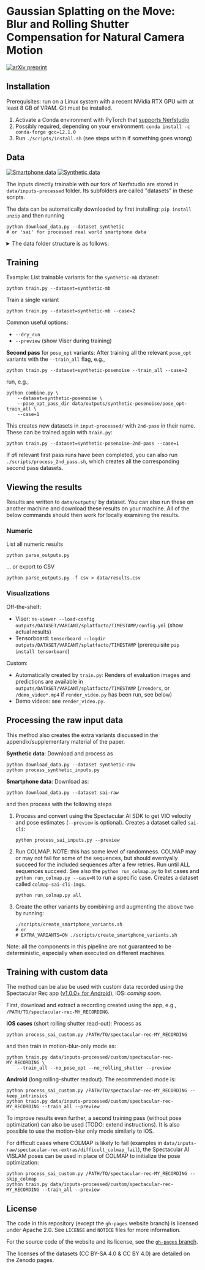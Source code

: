 # Gaussian Splatting on the Move: <br> Blur and Rolling Shutter Compensation for Natural Camera Motion

[![arXiv preprint](https://img.shields.io/badge/arXiv-2403.13327-b31b1b?logo=arxiv&logoColor=red)](https://arxiv.org/abs/2403.13327)

## Installation

Prerequisites: run on a Linux system with a recent NVidia RTX GPU with at least 8 GB of VRAM.
Git must be installed.

 1. Activate a Conda environment with PyTorch that [supports Nerfstudio](https://github.com/nerfstudio-project/nerfstudio/?tab=readme-ov-file#dependencies)
 2. Possibly required, depending on your environment: `conda install -c conda-forge gcc=12.1.0`
 3. Run `./scripts/install.sh` (see steps within if something goes wrong)

## Data

[![Smartphone data](https://zenodo.org/badge/DOI/10.5281/zenodo.10848124.svg)](https://doi.org/10.5281/zenodo.10848124)
[![Synthetic data](https://zenodo.org/badge/DOI/10.5281/zenodo.10847884.svg)](https://doi.org/10.5281/zenodo.10847884)

The inputs directly trainable with our fork of Nerfstudio are stored in `data/inputs-processed` folder.
Its subfolders are called "datasets" in these scripts.

The data can be automatically downloaded by first installing: `pip install unzip` and then running

    python download_data.py --dataset synthetic
    # or 'sai' for processed real world smartphone data

<details>
<summary> The data folder structure is as follows: </summary>
<pre>
<code>
<3dgs-deblur>
|---data
    |---inputs-processed
        |---colmap-sai-cli-vels-blur-scored/
            |---iphone-lego1
                |---images
                    |---image 0
                    |---image 1
                    |---...
                |---sparse_pc.ply
                |---transforms.json
            |---...
        |---synthetic-mb
            |---cozyroom
                |---images
                    |---image 0
                    |---image 1
                    |---...
                |---sparse_pc.ply
                |---transforms.json
            |---...
        |---...
|---...
</code>
</pre>
</details>

## Training

Example: List trainable variants for the `synthetic-mb` dataset:

    python train.py --dataset=synthetic-mb

Train a single variant

    python train.py --dataset=synthetic-mb --case=2

Common useful options:

 * `--dry_run`
 * `--preview` (show Viser during training)

**Second pass** for `pose_opt` variants: After training all the relevant `pose_opt` variants with the `--train_all` flag, e.g.,

    python train.py --dataset=synthetic-posenoise --train_all --case=2

run, e.g.,

    python combine.py \
        --dataset=synthetic-posenoise \
        --pose_opt_pass_dir data/outputs/synthetic-posenoise/pose_opt-train_all \
        --case=1

This creates new datasets in `input-processed/` with `2nd-pass` in their name. These can be trained again with `train.py`:

    python train.py --dataset=synthetic-posenoise-2nd-pass --case=1

If _all_ relevant first pass runs have been completed, you can also run `./scripts/process_2nd_pass.sh`,
which creates all the corresponding second pass datasets.

## Viewing the results

Results are written to `data/outputs/` by dataset. You can also run these on another machine
and download these results on your machine. All of the below commands should then work for
locally examining the results.

### Numeric

List all numeric results

    python parse_outputs.py

... or export to CSV

    python parse_outputs.py -f csv > data/results.csv

### Visualizations

Off-the-shelf:

 * Viser: `ns-viewer --load-config outputs/DATASET/VARIANT/splatfacto/TIMESTAMP/config.yml` (show actual results)
 * Tensorboard: `tensorboard --logdir outputs/DATASET/VARIANT/splatfacto/TIMESTAMP` (prerequisite `pip install tensorboard`)

Custom:

 * Automatically created by `train.py`: Renders of evaluation images and predictions are available in `outputs/DATASET/VARIANT/splatfacto/TIMESTAMP` (`/renders`, or `/demo_video*.mp4` if `render_video.py` has been run, see below)
 * Demo videos: see `render_video.py`.

## Processing the raw input data

This method also creates the extra variants discussed in the appendix/supplementary material of the paper.

**Synthetic data**: Download and process as

    python download_data.py --dataset synthetic-raw
    python process_synthetic_inputs.py

**Smartphone data**: Download as:

    python download_data.py --dataset sai-raw

and then process with the following steps

 1. Process and convert using the Spectacular AI SDK to get VIO velocity and pose estimates (`--preview` is optional). Creates a dataset called `sai-cli`:

        python process_sai_inputs.py --preview

 2. Run COLMAP. NOTE: this has some level of randomness. COLMAP may or may not fail for some of the sequences, but should eventyally succeed for the included sequences after a few retries. Run until ALL sequences succeed. See also the `python run_colmap.py` to list cases and `python run_colmap.py --case=N` to run a specific case. Creates a dataset called `colmap-sai-cli-imgs`.

        python run_colmap.py all

 3. Create the other variants by combining and augmenting the above two by running:

        ./scripts/create_smartphone_variants.sh
        # or 
        # EXTRA_VARIANTS=ON ./scripts/create_smartphone_variants.sh

Note: all the components in this pipeline are not guaranteed to be deterministic, especially when executed on different machines.

## Training with custom data

The method can be also be used with custom data recorded using the Spectacular Rec app ([v1.0.0+ for Android](https://play.google.com/store/apps/details?id=com.spectacularai.rec)), iOS: _coming soon_.

First, download and extract a recording created using the app, e.g., `/PATH/TO/spectacular-rec-MY_RECORDING`.

**iOS cases** (short rolling shutter read-out): Process as

    python process_sai_custom.py /PATH/TO/spectacular-rec-MY_RECORDING

and then train in motion-blur-only mode as:

    python train.py data/inputs-processed/custom/spectacular-rec-MY_RECORDING \
        --train_all --no_pose_opt --no_rolling_shutter --preview

**Android** (long rolling-shutter readout). The recommended mode is:

    python process_sai_custom.py /PATH/TO/spectacular-rec-MY_RECORDING --keep_intrinsics
    python train.py data/inputs-processed/custom/spectacular-rec-MY_RECORDING --train_all --preview

To improve results even further, a second training pass (without pose optimization) can also be used (TODO: extend instructions). It is also possible to use the motion-blur only mode similarly to iOS.

For difficult cases where COLMAP is likely to fail (examples in `data/inputs-raw/spectacular-rec-extras/difficult_colmap_fail`), the Spectacular AI VISLAM poses can be used in place of COLMAP to initialize the pose optimization:

    python process_sai_custom.py /PATH/TO/spectacular-rec-MY_RECORDING --skip_colmap
    python train.py data/inputs-processed/custom/spectacular-rec-MY_RECORDING --train_all --preview

## License

The code in this repository (except the `gh-pages` website branch) is licensed under Apache 2.0.
See `LICENSE` and `NOTICE` files for more information.

For the source code of the website and its license, see the [`gh-pages` branch](https://github.com/SpectacularAI/3dgs-deblur/tree/gh-pages).

The licenses of the datasets (CC BY-SA 4.0 & CC BY 4.0) are detailed on the Zenodo pages.
